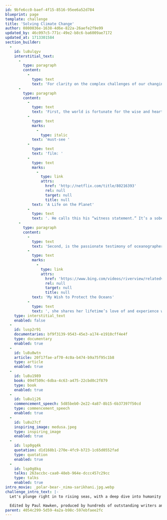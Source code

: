 ```yaml
---
id: 9bfe6cc0-baef-4f15-8516-95ee6a52d784
blueprint: page
template: challenge
title: 'Solving Climate Change'
author: 0800036e-1638-4d6e-822a-26aefe2f9e99
updated_by: 46c097c5-771c-49e2-b8c6-ba6009ae7172
updated_at: 1713301584
section_builder:
  -
    id: lu8ulqyv
    interstitial_text:
      -
        type: paragraph
        content:
          -
            type: text
            text: 'For clarity on the complex challenges of our changing climate, two voices ring perhaps most clearly among the myriad words and images that have besieged and enlightened us over these last thirty years.'
      -
        type: paragraph
        content:
          -
            type: text
            text: 'First, the world is fortunate for the wise and heartfelt voice of 94-year-old naturalist, broadcaster and humanist, Sir David Attenborough. He not only clarifies the climate crisis, he also delineates clear solutions   —  as in his recent '
          -
            type: text
            marks:
              -
                type: italic
            text: 'must-see '
          -
            type: text
            text: 'film: '
          -
            type: text
            marks:
              -
                type: link
                attrs:
                  href: 'http://netflix.com/title/80216393'
                  rel: null
                  target: null
                  title: null
            text: 'A Life on the Planet'
          -
            type: text
            text: '. He calls this his “witness statement.” It’s a sobering yet hopeful investigation of the actions to which all of us must now commit our minds and hearts in full measure.'
      -
        type: paragraph
        content:
          -
            type: text
            text: 'Second, is the passionate testimony of oceanographer Sylvia Earle. In this TED video, '
          -
            type: text
            marks:
              -
                type: link
                attrs:
                  href: 'https://www.bing.com/videos/riverview/relatedvideo?q=Sylivie+Earle+My+wish+to+protect+the+oceans&mid=02CABDC03648E76734F502CABDC03648E76734F5&FORM=VIRE'
                  rel: null
                  target: null
                  title: null
            text: 'My Wish to Protect the Oceans'
          -
            type: text
            text: ', she shares her lifetime’s love of and experience with every ocean on Earth. With immense wisdom and humor, she too urges us to pay attention, to take action now.  '
    type: interstitial_text
    enabled: false
  -
    id: lusp2r91
    documentaries: bf9f3139-9543-45e3-a174-e1910cff4e4f
    type: documentary
    enabled: true
  -
    id: lu8u0wtn
    article: 20f17fae-af70-4c0a-b474-b9a75f95c1b8
    type: article
    enabled: true
  -
    id: lu8u1989
    book: 094f509c-6dba-4c63-a475-22cbd0c2f879
    type: book
    enabled: true
  -
    id: lu8u1j26
    commencement_speech: 5d85beb0-2e22-4a87-8b15-6b37397f50cd
    type: commencement_speech
    enabled: true
  -
    id: lu8u27cf
    inspiring_image: medusa.jpeg
    type: inspiring_image
    enabled: true
  -
    id: lsp0gq4k
    quotation: d1d168b1-270e-4fc9-b723-1c65d0552fad
    type: quotation
    enabled: true
  -
    id: lsp0g8kq
    talks: 263accbc-caa0-48eb-964e-dccc457c29cc
    type: talks
    enabled: true
intro_movie: _polar-bear-_nima-sarikhani.jpg.webp
challenge_intro_text: |-
  Let's plunge right in to rising seas, with a deep dive into humanity’s climate crisis. The title says it all: “Drawdown. The Most Comprehensive Plan Ever Proposed to Reverse Global Warning.”

  Edited by Paul Hawken, produced by hundreds of outstanding writers and researchers from across the continents, this is indeed a visionary and comprehensive resource for understanding both the challenges and solutions of this climate change era, the Anthropocene. Truly an exciting and hopeful read.
parent: 4054c299-5d59-4a2a-b98c-597ebfaee2fc
---
```

